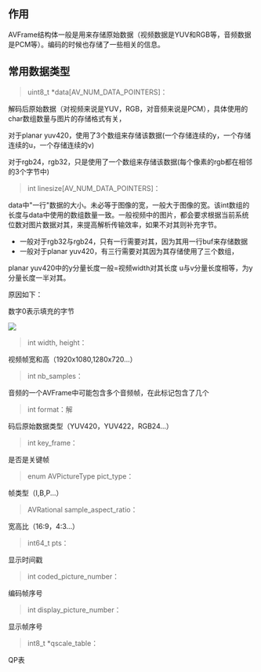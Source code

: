 ## 作用
AVFrame结构体一般是用来存储原始数据（视频数据是YUV和RGB等，音频数据是PCM等）。编码的时候也存储了一些相关的信息。


## 常用数据类型

> uint8_t *data[AV_NUM_DATA_POINTERS]：

解码后原始数据（对视频来说是YUV，RGB，对音频来说是PCM），具体使用的char数组数量与图片的存储格式有关，

对于planar yuv420，使用了3个数组来存储该数据(一个存储连续的y，一个存储连续的u，一个存储连续的v)

对于rgb24，rgb32，只是使用了一个数组来存储该数据(每个像素的rgb都在相邻的3个字节中)


> int linesize[AV_NUM_DATA_POINTERS]：

data中"一行"数据的大小。未必等于图像的宽，一般大于图像的宽。该int数组的长度与data中使用的数组数量一致。一般视频中的图片，都会要求根据当前系统位数对图片数据对其，来提高解析传输效率，如果不对其则补充字节。

* 一般对于rgb32与rgb24，只有一行需要对其，因为其用一行buf来存储数据
* 一般对于planar yuv420，有三行需要对其因为其存储使用了三个数组，

planar yuv420中的y分量长度一般=视频width对其长度
u与v分量长度相等，为y分量长度一半对其。

原因如下：

数字0表示填充的字节

![](https://note.youdao.com/yws/api/personal/file/WEB89c410924db8cd4235a17efcf9e719ab?method=download&shareKey=6a239f6d93f89f74bb128979c8737b72)


> int width, height：

视频帧宽和高（1920x1080,1280x720...）

> int nb_samples：

音频的一个AVFrame中可能包含多个音频帧，在此标记包含了几个

> int format：解

码后原始数据类型（YUV420，YUV422，RGB24...）

> int key_frame：

是否是关键帧

> enum AVPictureType pict_type：

帧类型（I,B,P...）

> AVRational sample_aspect_ratio：

宽高比（16:9，4:3...）

> int64_t pts：

显示时间戳

> int coded_picture_number：

编码帧序号

> int display_picture_number：

显示帧序号

> int8_t *qscale_table：

QP表

